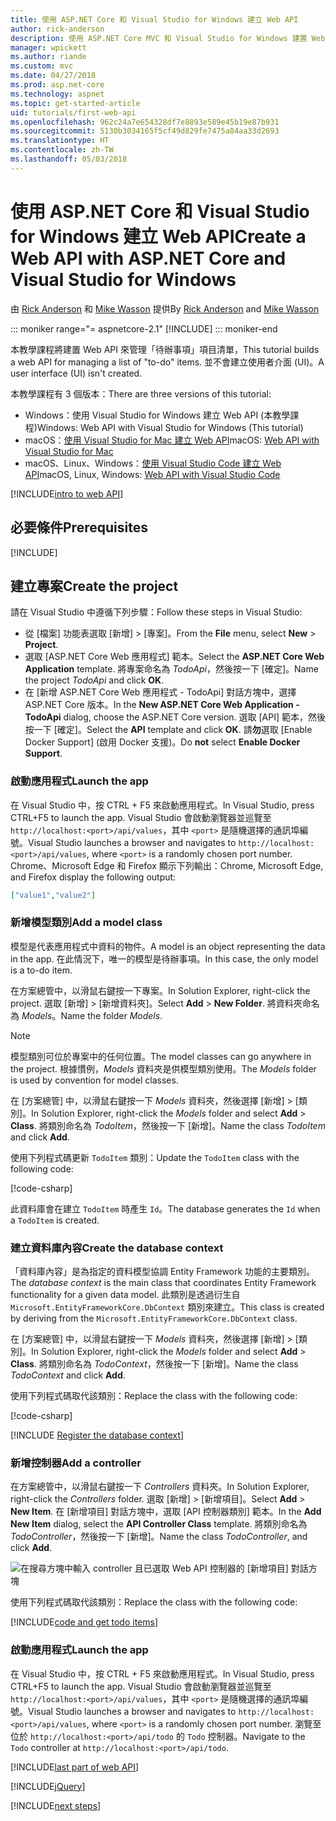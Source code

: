```yaml
---
title: 使用 ASP.NET Core 和 Visual Studio for Windows 建立 Web API
author: rick-anderson
description: 使用 ASP.NET Core MVC 和 Visual Studio for Windows 建置 Web API
manager: wpickett
ms.author: riande
ms.custom: mvc
ms.date: 04/27/2018
ms.prod: asp.net-core
ms.technology: aspnet
ms.topic: get-started-article
uid: tutorials/first-web-api
ms.openlocfilehash: 962c24a7e654328df7e8893e589e45b19e87b931
ms.sourcegitcommit: 5130b3034165f5cf49d829fe7475a84aa33d2693
ms.translationtype: HT
ms.contentlocale: zh-TW
ms.lasthandoff: 05/03/2018
---
```

# <a name="create-a-web-api-with-aspnet-core-and-visual-studio-for-windows"></a><span data-ttu-id="ff6ba-103">使用 ASP.NET Core 和 Visual Studio for Windows 建立 Web API</span><span class="sxs-lookup"><span data-stu-id="ff6ba-103">Create a Web API with ASP.NET Core and Visual Studio for Windows</span></span>

<span data-ttu-id="ff6ba-104">由 [Rick Anderson](https://twitter.com/RickAndMSFT) 和 [Mike Wasson](https://github.com/mikewasson) 提供</span><span class="sxs-lookup"><span data-stu-id="ff6ba-104">By [Rick Anderson](https://twitter.com/RickAndMSFT) and [Mike Wasson](https://github.com/mikewasson)</span></span>

::: moniker range="= aspnetcore-2.1"
[!INCLUDE[](~/includes/2.1.md)]
::: moniker-end

<span data-ttu-id="ff6ba-106">本教學課程將建置 Web API 來管理「待辦事項」項目清單，</span><span class="sxs-lookup"><span data-stu-id="ff6ba-106">This tutorial builds a web API for managing a list of "to-do" items.</span></span> <span data-ttu-id="ff6ba-107">並不會建立使用者介面 (UI)。</span><span class="sxs-lookup"><span data-stu-id="ff6ba-107">A user interface (UI) isn't created.</span></span>

<span data-ttu-id="ff6ba-108">本教學課程有 3 個版本：</span><span class="sxs-lookup"><span data-stu-id="ff6ba-108">There are three versions of this tutorial:</span></span>

* <span data-ttu-id="ff6ba-109">Windows：使用 Visual Studio for Windows 建立 Web API (本教學課程)</span><span class="sxs-lookup"><span data-stu-id="ff6ba-109">Windows: Web API with Visual Studio for Windows (This tutorial)</span></span>
* <span data-ttu-id="ff6ba-110">macOS：[使用 Visual Studio for Mac 建立 Web API](xref:tutorials/first-web-api-mac)</span><span class="sxs-lookup"><span data-stu-id="ff6ba-110">macOS: [Web API with Visual Studio for Mac](xref:tutorials/first-web-api-mac)</span></span>
* <span data-ttu-id="ff6ba-111">macOS、Linux、Windows：[使用 Visual Studio Code 建立 Web API](xref:tutorials/web-api-vsc)</span><span class="sxs-lookup"><span data-stu-id="ff6ba-111">macOS, Linux, Windows: [Web API with Visual Studio Code](xref:tutorials/web-api-vsc)</span></span>

<!-- WARNING: The code AND images in this doc are used by uid: tutorials/web-api-vsc, tutorials/first-web-api-mac and tutorials/first-web-api. If you change any code/images in this tutorial, update uid: tutorials/web-api-vsc -->

[!INCLUDE[intro to web API](../includes/webApi/intro.md)]

## <a name="prerequisites"></a><span data-ttu-id="ff6ba-112">必要條件</span><span class="sxs-lookup"><span data-stu-id="ff6ba-112">Prerequisites</span></span>

[!INCLUDE[](~/includes/net-core-prereqs-windows.md)]

## <a name="create-the-project"></a><span data-ttu-id="ff6ba-113">建立專案</span><span class="sxs-lookup"><span data-stu-id="ff6ba-113">Create the project</span></span>

<span data-ttu-id="ff6ba-114">請在 Visual Studio 中遵循下列步驟：</span><span class="sxs-lookup"><span data-stu-id="ff6ba-114">Follow these steps in Visual Studio:</span></span>

* <span data-ttu-id="ff6ba-115">從 [檔案] 功能表選取 [新增] > [專案]。</span><span class="sxs-lookup"><span data-stu-id="ff6ba-115">From the **File** menu, select **New** > **Project**.</span></span>
* <span data-ttu-id="ff6ba-116">選取 [ASP.NET Core Web 應用程式] 範本。</span><span class="sxs-lookup"><span data-stu-id="ff6ba-116">Select the **ASP.NET Core Web Application** template.</span></span> <span data-ttu-id="ff6ba-117">將專案命名為 *TodoApi*，然後按一下 [確定]。</span><span class="sxs-lookup"><span data-stu-id="ff6ba-117">Name the project *TodoApi* and click **OK**.</span></span>
* <span data-ttu-id="ff6ba-118">在 [新增 ASP.NET Core Web 應用程式 - TodoApi] 對話方塊中，選擇 ASP.NET Core 版本。</span><span class="sxs-lookup"><span data-stu-id="ff6ba-118">In the **New ASP.NET Core Web Application - TodoApi** dialog, choose the ASP.NET Core version.</span></span> <span data-ttu-id="ff6ba-119">選取 [API] 範本，然後按一下 [確定]。</span><span class="sxs-lookup"><span data-stu-id="ff6ba-119">Select the **API** template and click **OK**.</span></span> <span data-ttu-id="ff6ba-120">請**勿**選取 [Enable Docker Support] (啟用 Docker 支援)。</span><span class="sxs-lookup"><span data-stu-id="ff6ba-120">Do **not** select **Enable Docker Support**.</span></span>

### <a name="launch-the-app"></a><span data-ttu-id="ff6ba-121">啟動應用程式</span><span class="sxs-lookup"><span data-stu-id="ff6ba-121">Launch the app</span></span>

<span data-ttu-id="ff6ba-122">在 Visual Studio 中，按 CTRL + F5 來啟動應用程式。</span><span class="sxs-lookup"><span data-stu-id="ff6ba-122">In Visual Studio, press CTRL+F5 to launch the app.</span></span> <span data-ttu-id="ff6ba-123">Visual Studio 會啟動瀏覽器並巡覽至 `http://localhost:<port>/api/values`，其中 `<port>` 是隨機選擇的通訊埠編號。</span><span class="sxs-lookup"><span data-stu-id="ff6ba-123">Visual Studio launches a browser and navigates to `http://localhost:<port>/api/values`, where `<port>` is a randomly chosen port number.</span></span> <span data-ttu-id="ff6ba-124">Chrome、Microsoft Edge 和 Firefox 顯示下列輸出：</span><span class="sxs-lookup"><span data-stu-id="ff6ba-124">Chrome, Microsoft Edge, and Firefox display the following output:</span></span>

```json
["value1","value2"]
```

### <a name="add-a-model-class"></a><span data-ttu-id="ff6ba-125">新增模型類別</span><span class="sxs-lookup"><span data-stu-id="ff6ba-125">Add a model class</span></span>

<span data-ttu-id="ff6ba-126">模型是代表應用程式中資料的物件。</span><span class="sxs-lookup"><span data-stu-id="ff6ba-126">A model is an object representing the data in the app.</span></span> <span data-ttu-id="ff6ba-127">在此情況下，唯一的模型是待辦事項。</span><span class="sxs-lookup"><span data-stu-id="ff6ba-127">In this case, the only model is a to-do item.</span></span>

<span data-ttu-id="ff6ba-128">在方案總管中，以滑鼠右鍵按一下專案。</span><span class="sxs-lookup"><span data-stu-id="ff6ba-128">In Solution Explorer, right-click the project.</span></span> <span data-ttu-id="ff6ba-129">選取 [新增] > [新增資料夾]。</span><span class="sxs-lookup"><span data-stu-id="ff6ba-129">Select **Add** > **New Folder**.</span></span> <span data-ttu-id="ff6ba-130">將資料夾命名為 *Models*。</span><span class="sxs-lookup"><span data-stu-id="ff6ba-130">Name the folder *Models*.</span></span>

> [!NOTE]
> <span data-ttu-id="ff6ba-131">模型類別可位於專案中的任何位置。</span><span class="sxs-lookup"><span data-stu-id="ff6ba-131">The model classes can go anywhere in the project.</span></span> <span data-ttu-id="ff6ba-132">根據慣例，*Models* 資料夾是供模型類別使用。</span><span class="sxs-lookup"><span data-stu-id="ff6ba-132">The *Models* folder is used by convention for model classes.</span></span>

<span data-ttu-id="ff6ba-133">在 [方案總管] 中，以滑鼠右鍵按一下 *Models* 資料夾，然後選擇 [新增] > [類別]。</span><span class="sxs-lookup"><span data-stu-id="ff6ba-133">In Solution Explorer, right-click the *Models* folder and select **Add** > **Class**.</span></span> <span data-ttu-id="ff6ba-134">將類別命名為 *TodoItem*，然後按一下 [新增]。</span><span class="sxs-lookup"><span data-stu-id="ff6ba-134">Name the class *TodoItem* and click **Add**.</span></span>

<span data-ttu-id="ff6ba-135">使用下列程式碼更新 `TodoItem` 類別：</span><span class="sxs-lookup"><span data-stu-id="ff6ba-135">Update the `TodoItem` class with the following code:</span></span>

[!code-csharp[](first-web-api/samples/2.0/TodoApi/Models/TodoItem.cs)]

<span data-ttu-id="ff6ba-136">此資料庫會在建立 `TodoItem` 時產生 `Id`。</span><span class="sxs-lookup"><span data-stu-id="ff6ba-136">The database generates the `Id` when a `TodoItem` is created.</span></span>

### <a name="create-the-database-context"></a><span data-ttu-id="ff6ba-137">建立資料庫內容</span><span class="sxs-lookup"><span data-stu-id="ff6ba-137">Create the database context</span></span>

<span data-ttu-id="ff6ba-138">「資料庫內容」是為指定的資料模型協調 Entity Framework 功能的主要類別。</span><span class="sxs-lookup"><span data-stu-id="ff6ba-138">The *database context* is the main class that coordinates Entity Framework functionality for a given data model.</span></span> <span data-ttu-id="ff6ba-139">此類別是透過衍生自 `Microsoft.EntityFrameworkCore.DbContext` 類別來建立。</span><span class="sxs-lookup"><span data-stu-id="ff6ba-139">This class is created by deriving from the `Microsoft.EntityFrameworkCore.DbContext` class.</span></span>

<span data-ttu-id="ff6ba-140">在 [方案總管] 中，以滑鼠右鍵按一下 *Models* 資料夾，然後選擇 [新增] > [類別]。</span><span class="sxs-lookup"><span data-stu-id="ff6ba-140">In Solution Explorer, right-click the *Models* folder and select **Add** > **Class**.</span></span> <span data-ttu-id="ff6ba-141">將類別命名為 *TodoContext*，然後按一下 [新增]。</span><span class="sxs-lookup"><span data-stu-id="ff6ba-141">Name the class *TodoContext* and click **Add**.</span></span>

<span data-ttu-id="ff6ba-142">使用下列程式碼取代該類別：</span><span class="sxs-lookup"><span data-stu-id="ff6ba-142">Replace the class with the following code:</span></span>

[!code-csharp[](first-web-api/samples/2.0/TodoApi/Models/TodoContext.cs)]

[!INCLUDE [Register the database context](../includes/webApi/register_dbContext.md)]

### <a name="add-a-controller"></a><span data-ttu-id="ff6ba-143">新增控制器</span><span class="sxs-lookup"><span data-stu-id="ff6ba-143">Add a controller</span></span>

<span data-ttu-id="ff6ba-144">在方案總管中，以滑鼠右鍵按一下 *Controllers* 資料夾。</span><span class="sxs-lookup"><span data-stu-id="ff6ba-144">In Solution Explorer, right-click the *Controllers* folder.</span></span> <span data-ttu-id="ff6ba-145">選取 [新增] > [新增項目]。</span><span class="sxs-lookup"><span data-stu-id="ff6ba-145">Select **Add** > **New Item**.</span></span> <span data-ttu-id="ff6ba-146">在 [新增項目] 對話方塊中，選取 [API 控制器類別] 範本。</span><span class="sxs-lookup"><span data-stu-id="ff6ba-146">In the **Add New Item** dialog, select the **API Controller Class** template.</span></span> <span data-ttu-id="ff6ba-147">將類別命名為 *TodoController*，然後按一下 [新增]。</span><span class="sxs-lookup"><span data-stu-id="ff6ba-147">Name the class *TodoController*, and click **Add**.</span></span>

![在搜尋方塊中輸入 controller 且已選取 Web API 控制器的 [新增項目] 對話方塊](first-web-api/_static/new_controller.png)

<span data-ttu-id="ff6ba-149">使用下列程式碼取代該類別：</span><span class="sxs-lookup"><span data-stu-id="ff6ba-149">Replace the class with the following code:</span></span>

[!INCLUDE[code and get todo items](../includes/webApi/getTodoItems.md)]

### <a name="launch-the-app"></a><span data-ttu-id="ff6ba-150">啟動應用程式</span><span class="sxs-lookup"><span data-stu-id="ff6ba-150">Launch the app</span></span>

<span data-ttu-id="ff6ba-151">在 Visual Studio 中，按 CTRL + F5 來啟動應用程式。</span><span class="sxs-lookup"><span data-stu-id="ff6ba-151">In Visual Studio, press CTRL+F5 to launch the app.</span></span> <span data-ttu-id="ff6ba-152">Visual Studio 會啟動瀏覽器並巡覽至 `http://localhost:<port>/api/values`，其中 `<port>` 是隨機選擇的通訊埠編號。</span><span class="sxs-lookup"><span data-stu-id="ff6ba-152">Visual Studio launches a browser and navigates to `http://localhost:<port>/api/values`, where `<port>` is a randomly chosen port number.</span></span> <span data-ttu-id="ff6ba-153">瀏覽至位於 `http://localhost:<port>/api/todo` 的 `Todo` 控制器。</span><span class="sxs-lookup"><span data-stu-id="ff6ba-153">Navigate to the `Todo` controller at `http://localhost:<port>/api/todo`.</span></span>

[!INCLUDE[last part of web API](../includes/webApi/end.md)]

[!INCLUDE[jQuery](../includes/webApi/add-jquery.md)]

[!INCLUDE[next steps](../includes/webApi/next.md)]
